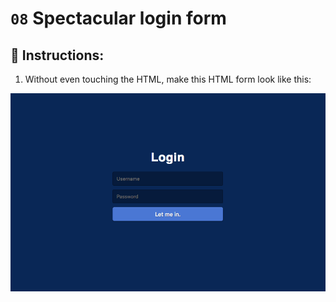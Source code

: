 # `08` Spectacular login form

## 📝 Instructions:

1. Without even touching the HTML, make this HTML form look like this:

![09-Spectacular-login-form](../../.learn/assets/BCp1oWy.png?raw=true)
